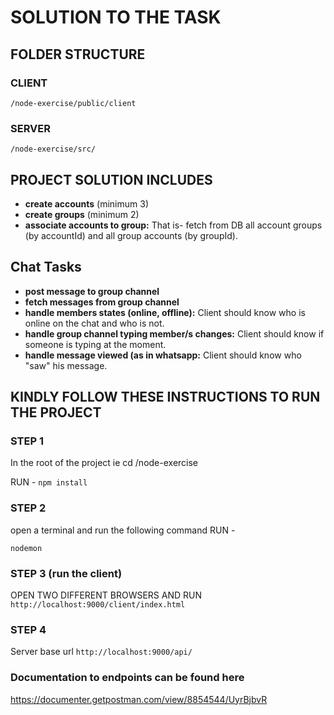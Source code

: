 # SOLUTION TO THE TASK

## FOLDER STRUCTURE

### CLIENT
`/node-exercise/public/client`

### SERVER
`/node-exercise/src/`

## PROJECT SOLUTION INCLUDES

- **create accounts** (minimum 3)
- **create groups** (minimum 2)
- **associate accounts to group:** That is- fetch from DB all account groups (by accountId) and all group accounts (by groupId).

## Chat Tasks

- **post message to group channel**
- **fetch messages from group channel**
- **handle members states (online, offline):** Client should know who is online on the chat and who is not.
- **handle group channel typing member/s changes:** Client should know if someone is typing at the moment.
- **handle message viewed (as in whatsapp:** Client should know who "saw" his message.

## KINDLY FOLLOW THESE INSTRUCTIONS TO RUN THE PROJECT

### STEP 1
In the root of the project ie cd /node-exercise

RUN  - `npm install`

### STEP 2
open a terminal and run the following command RUN  - 

`nodemon`

### STEP 3 (run the client)
OPEN TWO DIFFERENT BROWSERS AND RUN   
`http://localhost:9000/client/index.html`

### STEP 4
Server base url
`http://localhost:9000/api/`

### Documentation to endpoints can be found here
https://documenter.getpostman.com/view/8854544/UyrBjbvR
